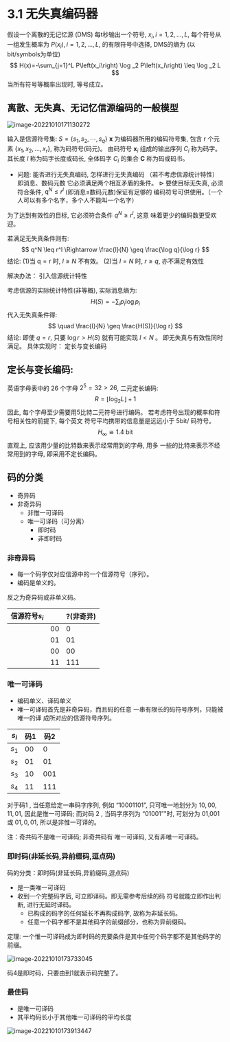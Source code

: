 # 3.1 无失真编码器

假设一个离散的无记忆源 (DMS) 每t秒输出一个符号, $x_i, i=1,2, \ldots, L$, 每个符号从一组发生概率为 $P\left(x_i\right), i=1,2, \ldots, L$, 的有限符号中选择, DMS的熵为 (以bit/symbols为单位)
$$
H(x)=-\sum_{j=1}^L P\left(x_i\right) \log _2 P\left(x_i\right) \leq \log _2 L
$$
当所有符号等概率出现时, 等号成立。

## 离散、无失真、无记忆信源编码的一般模型

![image-20221010171130272](https://mypic-1312707183.cos.ap-nanjing.myqcloud.com/image-20221010171130272.png)

输入是信源符号集: $S=\left\{s_1, s_2, \cdots, s_q\right\}$
$\mathbf{x}$ 为编码器所用的编码符号集, 包含 $\mathrm{r}$ 个元素 $\left\{x_1, x_2, \ldots, x_r\right\}$, 称为码符号(码元)。
由码符号 $\boldsymbol{x}_i$ 组成的输出序列 $C_i$ 称为码字。
其长度 $l$ 称为码字长度或码长, 全体码字 $C_i$ 的集合 $\boldsymbol{C}$ 称为码或码书。

- 问题: 能否进行无失真编码, 怎样进行无失真编码 （若不考虑信源统计特性）
即消息、数码元数
它必须满足两个相互矛盾的条件。
$\triangleright$ 要使目标无失真, 必须符合条件, $\mathrm{q}^N \leq r^l$ (即消息≤数码元数)保证有足够的 编码符号可供使用。（一个人可以有多个名字，多个人不能叫一个名字）

为了达到有效性的目标, 它必须符合条件 $q^N \geq r^l$, 这意 味着更少的编码数更受欢迎。

若满足无失真条件则有:
$$
q^N \leq r^l \Rightarrow \frac{l}{N} \geq \frac{\log q}{\log r}
$$
结论: (1)当 $\mathrm{q}=\mathrm{r}$ 时, $l \geq N$ 不有效。
(2)当 $l=N$ 时, $r \geq q$, 亦不满足有效性

解决办法： 引入信源统计特性

考虑信源的实际统计特性(非等概), 实际消息熵为:
$$
H(S)=-\sum_i p_i \log p_i
$$
代入无失真条件得: 
$$
\quad \frac{l}{N} \geq \frac{H(S)}{\log r}
$$
结论: 即使 $q=r$, 只要 $\log r>H(S)$ 就有可能实现 $l<N$ 。 即无失真与有效性同时满足。
具体实现时： 定长与变长编码

## 定长与变长编码:

英语字母表中的 26 个字母 $2^5=32>26$, 二元定长编码:
$$
R=\left\lfloor\log _2 L\right\rfloor+1
$$
因此, 每个字母至少需要用5比特二元符号进行编码。
若考虑符号出现的概率和符号相关性的前提下, 每个英文 符号平均携带的信息量是远远小于 $5 \mathrm{bit} /$ 码符号。
$$
H_{\infty} \cong 1.4 \text { bit }
$$
直观上, 应该用少量的比特数来表示经常用到的字母, 用多 一些的比特来表示不经常用到的字母, 即采用不定长编码。

## 码的分类

- 奇异码
- 非奇异码
  - 非惟一可译码
  - 唯一可译码（可分离）
    - 即时码
    - 非即时码

### 非奇异码

- 每一个码字仅对应信源中的一个信源符号（序列）。
- 编码是单义的。

反之为奇异码或非单义码。

| 信源符号$s_i$ |      | ?(非奇异) |
| ------------- | ---- | --------- |
|               | 00   | 0         |
|               | 01   | 01        |
|               | 00   | 00        |
|               | 11   | 111       |

### 唯一可译码

- 编码单义、译码单义
- 唯一可译码首先是非奇异码，而且码的任意 一串有限长的码符号序列，只能被唯一的译 成所对应的信源符号序列。

| $s_i$ | 码1  | 码2  |
| ----- | ---- | ---- |
| $s_1$ | 00   | 0    |
| $s_2$ | 01   | 01   |
| $s_3$ | 10   | 001  |
| $s_4$ | 11   | 111  |

对于码1 , 当任意给定一串码字序列, 例如 “10001101”, 只可唯一地划分为 $10,00,11,01$, 因此是惟一可译码; 而对码 2 , 当码字序列为 “01001”"时, 可划分为 01,001 或 $01,0,01$, 所以是非惟一可译的。

注：奇共码不是唯一可译码; 非奇共码有 唯一可译码, 又有非唯一可译码。

### 即时码(非延长码,异前缀码,逗点码)

码的分类：即时码(非延长码,异前缀码,逗点码)

- 是一类唯一可译码
- 收到一个完整码字后, 可立即译码。即无需参考后续的码 符号就能立即作出判断, 进行无延时译码。
  - 已构成的码字的任何延长不再构成码字, 故称为非延长码。
  - 任意一个码字都不是其他码字的前缀部分，也称为异前缀码。

定理: 一个惟一可译码成为即时码的充要条件是其中任何个码字都不是其他码字的前缀。

![image-20221010173733045](C:/Users/16955/AppData/Roaming/Typora/typora-user-images/image-20221010173733045.png)

码4是即时码，只要由到1就表示码完整了。

### 最佳码

- 是唯一可译码
- 其平均码长小于其他唯一可译码的平均长度

![image-20221010173913447](C:/Users/16955/AppData/Roaming/Typora/typora-user-images/image-20221010173913447.png)